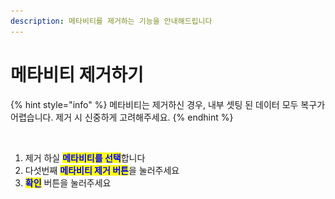 ```yaml
---
description: 메타비티를 제거하는 기능을 안내해드립니다
---
```


# 메타비티 제거하기

{% hint style="info" %}
메타비티는 제거하신 경우, 내부 셋팅 된 데이터 모두 복구가 어렵습니다. 제거 시 신중하게 고려해주세요.
{% endhint %}

<figure><img src="../../../.gitbook/assets/스크린샷 2023-11-23 오후 1.16.29.png" alt=""><figcaption></figcaption></figure>

1. 제거 하실 <mark style="color:blue;">**메타비티를 선택**</mark>합니다&#x20;
2. 다섯번째 <mark style="color:blue;">**메타비티 제거 버튼**</mark>을 눌러주세요
3. <mark style="color:blue;">**확인**</mark> 버튼을 눌러주세요

